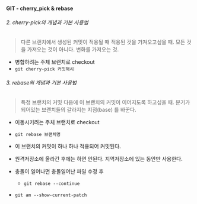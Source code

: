 #### GIT - cherry_pick & rebase

###### 2. cherry-pick의 개념과 기본 사용법
> 다른 브랜치에서 생성된 커밋이 적용될 때 적용된 것을 가져오고싶을 때. 모든 것을 가져오는 것이 아니다. 변화를 가져오는 것.

- 병합하려는 주체 브랜치로 checkout
- `git cherry-pick 커밋해시`

###### 3. rebase의 개념과 기본 사용법
> 특정 브랜치의 커밋 다음에 이 브랜치의 커밋이 이어지도록 하고싶을 때. 분기가 되어있는 브랜치들의 갈라지는 지점(base) 를 바꾼다.

- 이동시키려는 주체 브랜치로 checkout
- `git rebase 브랜치명`
- 이 브랜치의 커밋이 하나 하나 적용되어 커밋된다.
- 원격저장소에 올라간 후에는 하면 안된다. 지역저장소에 있는 동안만 사용한다.
- 충돌이 일어나면 충돌일어난 파일 수정 후
  - `git rebase --continue`


- `git am --show-current-patch` 